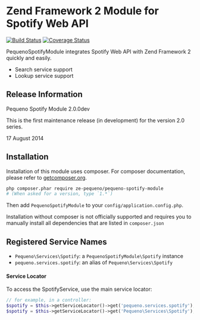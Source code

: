Zend Framework 2 Module for Spotify Web API
====================

[![Build Status](https://travis-ci.org/ze-pequeno/pequeno-spotify-module.svg?branch=master)](https://travis-ci.org/ze-pequeno/pequeno-spotify-module) [![Coverage Status](https://img.shields.io/coveralls/ze-pequeno/pequeno-spotify-module.svg)](https://coveralls.io/r/ze-pequeno/pequeno-spotify-module?branch=master)

PequenoSpotifyModule integrates Spotify Web API with Zend Framework 2 quickly and easily.

  - Search service support
  - Lookup service support

## Release Information

Pequeno Spotify Module 2.0.0dev

This is the first maintenance release (in development) for the version 2.0 series.

17 August 2014

## Installation

Installation of this module uses composer. For composer documentation, please refer to
[getcomposer.org](http://getcomposer.org/).

```sh
php composer.phar require ze-pequeno/pequeno-spotify-module
# (When asked for a version, type `1.*`)
```

Then add `PequenoSpotifyModule` to your `config/application.config.php`.

Installation without composer is not officially supported and requires you to manually install all dependencies
that are listed in `composer.json`

## Registered Service Names

 * `Pequeno\Services\Spotify`: a `PequenoSpotifyModule\Spotify` instance
 * `pequeno.services.spotify`: an alias of `Pequeno\Services\Spotify`

#### Service Locator
To access the SpotifyService, use the main service locator:

```php
// for example, in a controller:
$spotify = $this->getServiceLocator()->get('pequeno.services.spotify');
$spotify = $this->getServiceLocator()->get('Pequeno\Services\Spotify');
```
